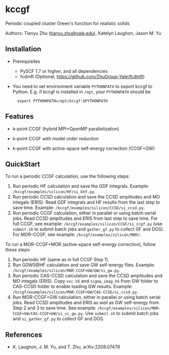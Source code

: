 kccgf
=====

Periodic coupled cluster Green's function for realistic solids

Authors: Tianyu Zhu (tianyu.zhu@yale.edu), Katelyn Laughon, Jason M. Yu

Installation
------------

* Prerequisites
    - PySCF 1.7 or higher, and all dependencies 
	- fcdmft (Optional, https://github.com/ZhuGroup-Yale/fcdmft)

* You need to set environment variable `PYTHONPATH` to export kccgf to Python. 
  E.g. if kccgf is installed in `/opt`, your `PYTHONPATH` should be

        export PYTHONPATH=/opt/kccgf:$PYTHONPATH

Features
--------

* k-point CCGF (hybrid MPI+OpenMP parallelization)

* k-point CCGF with model order reduction

* k-point CCGF with active-space self-energy correction (CCGF+GW)

QuickStart
----------

To run a periodic CCGF calculation, use the following steps:

1. Run periodic HF calculation and save the GDF integrals. Example: `/kccgf/examples/silicon/HF/si_khf.py`.
2. Run periodic CCSD calculation and save the CCSD amplitudes and MO integals (ERIS). Read GDF integrals and HF results
   from the last step to save time. Example: `/kccgf/examples/silicon/CCSD/si_ccsd.py`.
3. Run periodic CCGF calculation, either in parallel or using batch serial jobs. Read CCSD amplitudes and ERIS from last
   step to save time. For full CCGF, see example: `/kccgf/examples/silicon/CCGF/si_ccgf.py` (use `submit.sh` to submit 
   batch jobs and `gather_gf.py` to collect GF and DOS). For MOR-CCGF, see example: `/kccgf/examples/silicon/MOR/`.

To run a MOR-CCGF+MOR (active-space self-energy correction), follow these steps:

1. Run periodic HF (same as in full CCGF Step 1).
2. Run G0W0@HF calculation and save GW self-energy files. Example: `/kccgf/examples/silicon/MOR-CCGF+GW/GW/si_gw.py`.
3. Run periodic CAS-CCSD calculation and save the CCSD amplitudes and MO integals (ERIS). Copy `vxc.h5` and
   `sigma_imag.h5` from GW folder to CAS-CCSD folder to enable loading GW results. Example:
   `/kccgf/examples/silicon/MOR-CCGF+GW/CAS-CCSD/si_ccsd.py`.
4. Run MOR-CCGF+GW calculation, either in parallel or using batch serial jobs. Read CCSD amplitudes and ERIS as well as
   GW self-energy from Step 2 and 3 to save time. See example:
   `/kccgf/examples/silicon/MOR-CCGF+GW/CAS-CCGF+GW/si_cc_gw.py`. Use `submit.sh` to submit batch jobs and
   `si_gather_gf.py` to collect GF and DOS.

References
----------

* K. Laughon, J. M. Yu, and T. Zhu, arXiv:2208.07478
